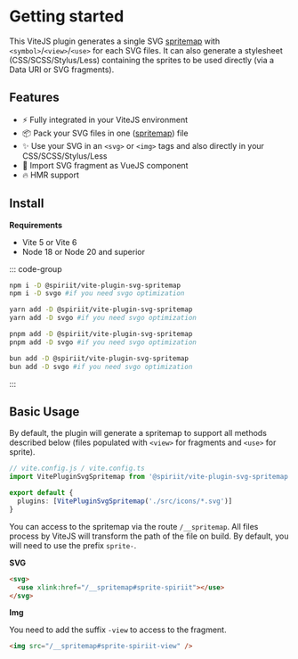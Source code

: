 # Getting started

This ViteJS plugin generates a single SVG [spritemap](https://css-tricks.com/svg-sprites-use-better-icon-fonts/) with `<symbol>`/`<view>`/`<use>` for each SVG files. It can also generate a stylesheet (CSS/SCSS/Stylus/Less) containing the sprites to be used directly (via a Data URI or SVG fragments).

## Features
- ⚡ Fully integrated in your ViteJS environment
- 📦 Pack your SVG files in one ([spritemap](https://css-tricks.com/svg-sprites-use-better-icon-fonts/)) file
- ✨ Use your SVG in an `<svg>` or `<img>` tags and also directly in your CSS/SCSS/Stylus/Less
- 🍕 Import SVG fragment as VueJS component
- 🔥 HMR support

## Install

**Requirements**

- Vite 5 or Vite 6
- Node 18 or Node 20 and superior

::: code-group

```bash [npm]
npm i -D @spiriit/vite-plugin-svg-spritemap
npm i -D svgo #if you need svgo optimization
```

```bash [Yarn]
yarn add -D @spiriit/vite-plugin-svg-spritemap
yarn add -D svgo #if you need svgo optimization
```

```bash [pnpm]
pnpm add -D @spiriit/vite-plugin-svg-spritemap
pnpm add -D svgo #if you need svgo optimization
```

```bash [Bun]
bun add -D @spiriit/vite-plugin-svg-spritemap
bun add -D svgo #if you need svgo optimization
```

:::

## Basic Usage

By default, the plugin will generate a spritemap to support all methods described below (files populated with `<view>` for fragments and `<use>` for sprite).

```ts
// vite.config.js / vite.config.ts
import VitePluginSvgSpritemap from '@spiriit/vite-plugin-svg-spritemap'

export default {
  plugins: [VitePluginSvgSpritemap('./src/icons/*.svg')]
}
```

You can access to the spritemap via the route `/__spritemap`. All files process by ViteJS will transform the path of the file on build. By default, you will need to use the prefix `sprite-`.

**SVG**

```html
<svg>
  <use xlink:href="/__spritemap#sprite-spiriit"></use>
</svg>
```

**Img**

You need to add the suffix `-view` to access to the fragment.

```html
<img src="/__spritemap#sprite-spiriit-view" />
```

